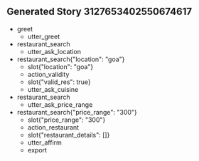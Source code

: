 ## Generated Story 3127653402550674617
* greet
    - utter_greet
* restaurant_search
    - utter_ask_location
* restaurant_search{"location": "goa"}
    - slot{"location": "goa"}
    - action_validity
    - slot{"valid_res": true}
    - utter_ask_cuisine
* restaurant_search
    - utter_ask_price_range
* restaurant_search{"price_range": "300"}
    - slot{"price_range": "300"}
    - action_restaurant
    - slot{"restaurant_details": []}
    - utter_affirm
    - export

